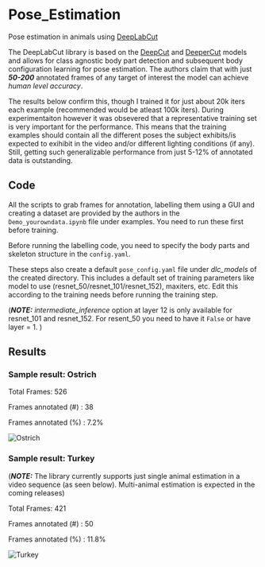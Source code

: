 # Pose_Estimation
Pose estimation in animals using [DeepLabCut](https://github.com/AlexEMG/DeepLabCut)

The DeepLabCut library is based on the [DeepCut](https://arxiv.org/pdf/1511.06645.pdf) and [DeeperCut](https://arxiv.org/pdf/1605.03170.pdf) models and allows for class agnostic body part detection and subsequent body configuration learning for pose estimation. The authors claim that with just ***50-200*** annotated frames of any target of interest the model can achieve *human level accuracy*. 

The results below confirm this, though I trained it for just about 20k iters each example (recommended would be atleast 100k iters). During experimentaiton however it was obsevered that a representative training set is very important for the performance. This means that the training examples should contain all the different poses the subject exhibits/is expected to exihibit in the video and/or different lighting conditions (if any). Still, getting such generalizable performance from just 5-12% of annotated data is outstanding.

## Code

All the scripts to grab frames for annotation, labelling them using a GUI and creating a dataset are provided by the authors in the ```Demo_yourowndata.ipynb``` file under examples. You need to run these first before training. 

Before running the labelling code, you need to specify the body parts and skeleton structure in the ```config.yaml```. 

These steps also create a default ```pose_config.yaml``` file under *dlc_models* of the created directory. This includes a default set of training parameters like model to use (resnet_50/resnet_101/resnet_152), maxiters, etc. Edit this according to the training needs before running the training step. 

(***NOTE:*** *intermediate_inference* option at layer 12 is only available for resnet_101 and resnet_152. For resent_50 you need to have it ```False``` or have layer = 1. )

## Results

### Sample result: Ostrich
Total Frames: 526

Frames annotated (#) : 38

Frames annotated (%) : 7.2%

![Ostrich](https://github.com/shaanchandra/Pose_Estimation/blob/master/results/ostrich.gif)

### Sample result: Turkey

(***NOTE:*** The library currently supports just single animal estimation in a video sequence (as seen below). Multi-animal estimation is expected in the coming releases)
 
Total Frames: 421

Frames annotated (#) : 50

Frames annotated (%) : 11.8%

![Turkey](https://github.com/shaanchandra/Pose_Estimation/blob/master/results/turkey.gif)
